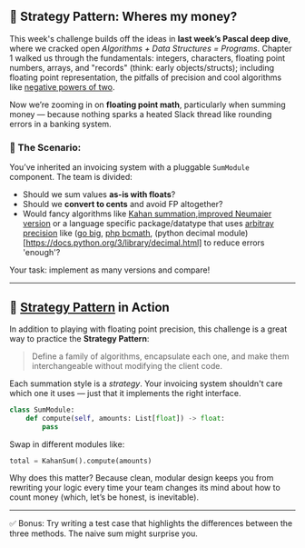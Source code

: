 ## 🧠 Strategy Pattern: Wheres my money?

This week's challenge builds off the ideas in **last week’s Pascal deep dive**, where we cracked open *Algorithms + Data Structures = Programs*. Chapter 1 walked us through the fundamentals: integers, characters, floating point numbers, arrays, and "records" (think: early objects/structs); including floating point representation, the pitfalls of precision and cool algorithms like [negative powers of two](https://github.com/richvigorito/the-best-programming-book-ever-written/tree/main/src/chapters/1_fundamental_data_structures/negative_power_of_2).

Now we’re zooming in on **floating point math**, particularly when summing money — because nothing sparks a heated Slack thread like rounding errors in a banking system.

### 🎯 The Scenario:
You’ve inherited an invoicing system with a pluggable `SumModule` component. The team is divided:

- Should we sum values **as-is with floats**?
- Should we **convert to cents** and avoid FP altogether?
- Would fancy algorithms like [Kahan summation](https://www.geeksforgeeks.org/dsa/kahan-summation-algorithm/),[improved Neumaier version](https://en.wikipedia.org/wiki/Kahan_summation_algorithm#Further_enhancements) or a language specific package/datatype that uses [arbitray precision](https://en.wikipedia.org/wiki/Arbitrary-precision_arithmetic) like ([go big](https://pkg.go.dev/math/big), [php bcmath](https://www.php.net/manual/en/book.bc.php0), (python decimal module)[https://docs.python.org/3/library/decimal.html] to reduce errors 'enough'?

Your task: implement as many versions and compare!

---

## 🧪 [Strategy Pattern](https://refactoring.guru/design-patterns/strategy) in Action

In addition to playing with floating point precision, this challenge is a great way to practice the **Strategy Pattern**:

> Define a family of algorithms, encapsulate each one, and make them interchangeable without modifying the client code.

Each summation style is a *strategy*. Your invoicing system shouldn't care which one it uses — just that it implements the right interface.

```python
class SumModule:
    def compute(self, amounts: List[float]) -> float:
        pass
```

Swap in different modules like:

```python
total = KahanSum().compute(amounts)
```

Why does this matter? Because clean, modular design keeps you from rewriting your logic every time your team changes its mind about how to count money (which, let’s be honest, is inevitable).

---

✅ Bonus:
Try writing a test case that highlights the differences between the three methods. The naive sum might surprise you.


